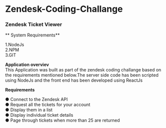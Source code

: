 # Zendesk-Coding-Challange

<h3>Zendesk Ticket Viewer</h3>

** System Requirements**

1.NodeJs<br/>
2.NPM<br/>
3.GIT<br/>

**Application overviev**<br/>
This Application was built as part of the zendesk coding challange based on the requirements mentioned below.The server side code has been scripted using NodeJs and the front end has been developed using ReactJs


**Requirements<br/>**

● Connect to the Zendesk API<br/>
● Request all the tickets for your account<br/>
● Display them in a list<br/>
● Display individual ticket details<br/>
● Page through tickets when more than 25 are returned<br/>







